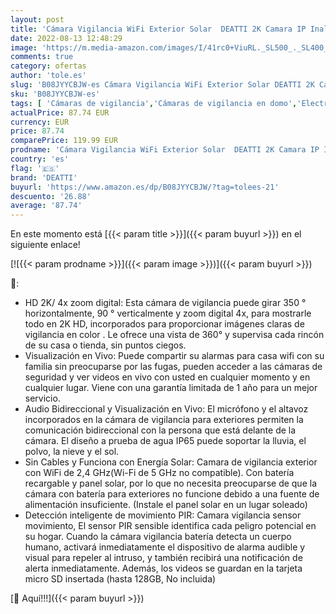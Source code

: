 ```yaml
---
layout: post
title: 'Cámara Vigilancia WiFi Exterior Solar  DEATTI 2K Camara IP Inalambrica con Batería Recargable  360° Pan&Tilt con PIR Sensor  Visión Nocturna en Color  Audio Bidireccional  Compatible con Alexa'
date: 2022-08-13 12:48:29
image: 'https://m.media-amazon.com/images/I/41rc0+ViuRL._SL500_._SL400_.jpg'
comments: true
category: ofertas
author: 'tole.es'
slug: 'B08JYYCBJW-es Cámara Vigilancia WiFi Exterior Solar DEATTI 2K Camara IP...'
sku: 'B08JYYCBJW-es'
tags: [ 'Cámaras de vigilancia','Cámaras de vigilancia en domo','Electrónica','Fotografía y videocámaras','alexa','deatti','🇪🇸', ]
actualPrice: 87.74 EUR
currency: EUR
price: 87.74
comparePrice: 119.99 EUR
prodname: 'Cámara Vigilancia WiFi Exterior Solar  DEATTI 2K Camara IP Inalambrica con Batería Recargable  360° Pan&Tilt con PIR Sensor  Visión Nocturna en Color  Audio Bidireccional  Compatible con Alexa'
country: 'es'
flag: '🇪🇸'
brand: 'DEATTI'
buyurl: 'https://www.amazon.es/dp/B08JYYCBJW/?tag=tolees-21'
descuento: '26.88'
average: '87.74'
---
```


En este momento está [{{< param title >}}]({{< param buyurl >}}) en el siguiente enlace!

[![{{< param prodname >}}]({{< param image >}})]({{< param buyurl >}})

🔎:

- HD 2K/ 4x zoom digital: Esta cámara de vigilancia puede girar 350 ° horizontalmente, 90 ° verticalmente y zoom digital 4x, para mostrarle todo en 2K HD, incorporados para proporcionar imágenes claras de vigilancia en color . Le ofrece una vista de 360° y supervisa cada rincón de su casa o tienda, sin puntos ciegos.
- Visualización en Vivo: Puede compartir su alarmas para casa wifi con su familia sin preocuparse por las fugas, pueden acceder a las cámaras de seguridad y ver videos en vivo con usted en cualquier momento y en cualquier lugar. Viene con una garantía limitada de 1 año para un mejor servicio.
- Audio Bidireccional y Visualización en Vivo: El micrófono y el altavoz incorporados en la cámara de vigilancia para exteriores permiten la comunicación bidireccional con la persona que está delante de la cámara. El diseño a prueba de agua IP65 puede soportar la lluvia, el polvo, la nieve y el sol.
- Sin Cables y Funciona con Energía Solar: Camara de vigilancia exterior con WiFi de 2,4 GHz(Wi-Fi de 5 GHz no compatible). Con batería recargable y panel solar, por lo que no necesita preocuparse de que la cámara con batería para exteriores no funcione debido a una fuente de alimentación insuficiente. (Instale el panel solar en un lugar soleado)
- Detección inteligente de movimiento PIR: Camara vigilancia sensor movimiento, El sensor PIR sensible identifica cada peligro potencial en su hogar. Cuando la cámara vigilancia batería detecta un cuerpo humano, activará inmediatamente el dispositivo de alarma audible y visual para repeler al intruso, y también recibirá una notificación de alerta inmediatamente. Además, los videos se guardan en la tarjeta micro SD insertada (hasta 128GB, No incluida)

[🛒 Aquí!!!]({{< param buyurl >}})
